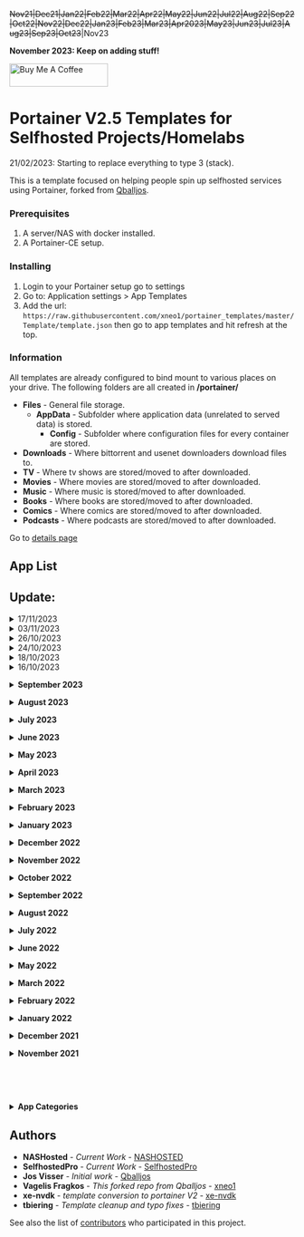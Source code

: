 ~~Nov21|Dec21|Jan22|Feb22|Mar22|Apr22|May22|Jun22|Jul22|Aug22|Sep22|Oct22|Nov22|Dec22|Jan23|Feb23|Mar23|Apr2023|May23|Jun23|Jul23|Aug23|Sep23|Oct23~~|Nov23

**November 2023: Keep on adding stuff!**


<a href="https://www.buymeacoffee.com/bol1JWG9V" target="_blank"><img src="https://cdn.buymeacoffee.com/buttons/default-orange.png" alt="Buy Me A Coffee" height="41" width="174"></a>

# Portainer V2.5 Templates for Selfhosted Projects/Homelabs
21/02/2023: Starting to replace everything to type 3 (stack).

This is a template focused on helping people spin up selfhosted services using Portainer, forked from [Qballjos](https://github.com/Qballjos/portainer_templates).

### Prerequisites

1. A server/NAS with docker installed.
2. A Portainer-CE setup.

### Installing

1. Login to your Portainer setup go to settings
2. Go to:  Application settings > App Templates
3. Add the url: `https://raw.githubusercontent.com/xneo1/portainer_templates/master/Template/template.json` then go to app templates and hit refresh at the top.

### Information
All templates are already configured to bind mount to various places on your drive. The following folders are all created in **/portainer/**

* **Files** - General file storage.
  * **AppData** - Subfolder where application data (unrelated to served data) is stored.
    * **Config** - Subfolder where configuration files for every container are stored.
* **Downloads** - Where bittorrent and usenet downloaders download files to.
* **TV** - Where tv shows are stored/moved to after downloaded.
* **Movies** - Where movies are stored/moved to after downloaded.
* **Music** - Where music is stored/moved to after downloaded.
* **Books** - Where books are stored/moved to after downloaded.
* **Comics** - Where comics are stored/moved to after downloaded.
* **Podcasts** - Where podcasts are stored/moved to after downloaded.

Go to [details page](details.md)


## App List
## Update:

<details>
<summary>17/11/2023</summary>
<br>
 <ul>
  <li>Activepieces</li>
  </ul>
</details>

<details>
<summary>03/11/2023</summary>
<br>
 <ul>
  <li>pve-exporter</li>
  </ul>
</details>

<details>
<summary>26/10/2023</summary>
<br>
 <ul>
  <li>Hauk</li>
  <li>Shaarli</li>
  <li>FlowiseAI</li>
 </ul>
</details>

<details>
<summary>24/10/2023</summary>
<br>
 <ul>
  <li>Plane</li>
 </ul>
</details>

<details>
<summary>18/10/2023</summary>
<br>
 <ul>
  <li>Bazarr (update to stack)</li>
 </ul>
</details>

<details>
<summary>16/10/2023</summary>
<br>
 <ul>
  <li>Feedcord</li>
  <li>Fetchcord</li>
 </ul>
</details>

**<details><summary>September 2023</summary>**
<details>
<summary>26/09/2023</summary>
<br>
 <ul>
  <li>Pingvin-share</li>
 </ul>
</details>
</details>

**<details><summary>August 2023</summary>**
<details>
<summary>10/08/2023</summary>
<br>
 <ul>
  <li>Kapowarr</li>
 </ul>
</details>
</details>

**<details><summary>July 2023</summary>**
<details>
<summary>10/07/2023</summary>
<br>
 <ul>
  <li>Mend.io Renovate</li>
 </ul>
</details>

<details>
<summary>09/07/2023</summary>
<br>
 <ul>
  <li>Kiwix (ZIM reader)</li>
 </ul>
</details>
</details>

**<details><summary>June 2023</summary>**
<details>
<summary>27/06/2023</summary>
<br>
 <ul>
  <li>Grocy</li>
 </ul>
</details>

<details>
<summary>13/06/2023</summary>
<br>
 <ul>
  <li>Linkstack</li>
 </ul>
</details>

<details>
<summary>08/06/2023</summary>
<br>
 <ul>
  <li>Ansible-semaphore</li>
 </ul>
</details>

<details>
<summary>02/06/2023</summary>
<br>
 <ul>
  <li>Shiori</li>
 </ul>
</details>
</details>

**<details><summary>May 2023</summary>**

<details>
<summary>23/05/2023</summary>
<br>
 <ul>
  <li>Funkwhale</li>
  <li>Airsonic</li>
 </ul>
</details>

<details>
<summary>09/05/2023</summary>
<br>
 <ul>
  <li>Tubearchivist</li>
 </ul>
</details>
 </details>
 
**<details><summary>April 2023</summary>**

<details>
<summary>07/04/2023</summary>
<br>
 <ul>
  <li>Flood UI with QTorrent</li>
 </ul>
</details>

<details>
<summary>06/04/2023</summary>
<br>
 <ul>
  <li>WatchRARr</li>
  <li>Unpackerr</li>
 </ul>
</details>
 </details> 
 
**<details><summary>March 2023</summary>**
 
<details>
<summary>24/03/2023</summary>
<br>
 <ul>
  <li>Autobrr</li>
  <li>Baikal</li>
 </ul>
</details>

<details>
<summary>15/03/2023</summary>
<br>
 <ul>
  <li>Glances</li>
 </ul>
</details>

<details>
<summary>07/03/2023</summary>
<br>
 <ul>
  <li>Gokapi</li>
 </ul>
</details>

<details>
<summary>01/03/2023</summary>
<br>
 <ul>
  <li>Mastodon</li>
 </ul>
</details>
 </details>
 
**<details><summary>February 2023</summary>**

<details>
<summary>21/02/2023</summary>
<br>
 <ul>
  <li>Snibox (stack|upd)</li>
  <li>Adguard Home (stack|upd)</li>
  <li>Overseerr (stack|upd)</li>
  <li>Organizr (stack|upd)</li>
  <li>Ombi (stack|upd)</li>
  <li>Nodered (stack|upd)</li>
  <li>Tailscale</li>
 </ul>
</details>

<details>
<summary>15/02/2023</summary>
<br>
 <ul>
  <li>Documize</li>
  <li>Dashdot (updated)</li>
  <li>Homarr</li>
 </ul>
</details>

<details>
<summary>11/02/2023</summary>
<br>
 <ul>
  <li>Tabby</li>
  <li>Remotely</li>
  <li>Rport</li>
  <li>Rust Desk</li>
  <li>MeshCentral</li>
 </ul>
</details>

<details>
<summary>05/02/2023</summary>
<br>
 <ul>
  <li>UpSnap</li>
  <li>Excalidraw</li>
 </ul>
</details>

<details>
<summary>04/02/2023</summary>
<br>
 <ul>
  <li>Tooljet</li>
 </ul>
</details>

<details>
<summary>01/02/2023</summary>
<br>
 <ul>
  <li>Syncthing</li>
  <li>Meilisearch</li>
  <li>Ory Kratos (Oathkeeper)</li>
  <li>Ory Kratos (Standalone)</li>
  <li>Budibase</li>
  <li>AppSmith</li> 
 </ul>
</details>
 </details>
 
**<details><summary>January 2023</summary>**

<details>
<summary>27/01/2023</summary>
<br>
 <ul>
  <li>Moodle</li>
  <li>ProxiTok</li>
  <li>Miniflux</li>
  <li>Traggo</li>
  <li>FreeScout</li>
  <li>Wger</li>
  <li>Tdarr</li>
  <li>Uptime Kuma (update)</li>
 </ul>
</details>

<details>
<summary>25/01/2023</summary>
<br>
 <ul>
  <li>Docker Container Stats</li>
</ul> 
</details>

<details>
<summary>19/01/2023</summary>
<br>
 <ul>
  <li>Ferdium</li>
  <li>NocoDB</li>
</ul> 
</details>
 
<details>
<summary>17/01/2023</summary>
<br>
 <ul>
  <li>Codex</li>
</ul> 
</details>
 
<details>
<summary>16/01/2023</summary>
<br>
 <ul>
  <li>Monica</li>
</ul> 
</details>

<details>
<summary>13/01/2023</summary>
<br>
 <ul>
  <li>Whisparr</li>
  <li>Midarr</li>
</ul> 
</details>

<details>
<summary>03/01/2023</summary>
<br>
 <ul>
  <li>Signal proxy</li>
</ul> 
</details>
 </details>
 
**<details><summary>December 2022</summary>**
 
<details>
<summary>25/12/2022</summary>
<br>
 <ul>
  <li>ChiefOnboarding</li>
</ul> 
</details>

<details>
<summary>19/12/2022</summary>
<br>
 <ul>
  <li>Medusa (e-Commerce CMS)</li>
  <li>Castopod</li>
  <li>Mautic</li>
</ul> 
</details>

<details>
<summary>15/12/2022</summary>
<br>
- YourSpotify
</details>

<details>
<summary>13/12/2022</summary>
<br>
- Influxdb2 & Telegraf
- Influxdb2 (standalone)
</details>

<details>
<summary>12/12/2022</summary>
<br>
- Grafana (latest)
</details>

<details>
<summary>08/12/2022</summary>
<br>
- Silverstripe CMS
- FileStash
</details>
 </details>
 
**<details><summary>November 2022</summary>**

 <details>
<summary>30/11/2022</summary>
<br>
- Readarr
</details>

<details>
<summary>24/11/2022</summary>
<br>
- Mailpile
- Appwrite
</details>

<details>
<summary>18/11/2022</summary>
<br>
- Poste.io
</details>

<details>
<summary>03/11/2022</summary>
<br>
- Lazytainer
</details>
 </details>

**<details><summary>October 2022</summary>**

<details>
<summary>14/10/2022</summary>
<br>
- iperf
</details>
 </details>
  
**<details><summary>September 2022</summary>**
 
<details>
<summary>27/09/2022</summary>
<br>
- Homepage
</details>

<details>
<summary>26/09/2022</summary>
<br>
- I hate money
</details> 

<details>
<summary>22/09/2022</summary>
<br>
- Fireshare
</details>
 </details>

**<details><summary>August 2022</summary>**

 <details>
<summary>03/08/2022</summary>
<br>
- Jump
- Filepizza
</details>

<details>
<summary>01/08/2022</summary>
<br>
- XWiki
</details>
 </details>
 
**<details><summary>July 2022</summary>**
 
<details>
<summary>29/07/2022</summary>
<br>
- Leantime
- Jellyseer
- Trudesk [WIP]
- Dash/Dashdot [WIP]
</details>

<details>
<summary>28/07/2022</summary>
<br>
- Koillection [WIP]
</details>

<details>
<summary>22/07/2022</summary>
  - Zusam
</details>

<details>
<summary>21/07/2022</summary>
  - Vikunja
</details>

<details>
<summary>05/07/2022</summary>
  - massCode [no Docker implementation yet]
</details>

<details>
<summary>01/07/2022</summary>
  - Facebox [implementing config it's a WIP]
</details>
</details>

**<details><summary>June 2022</summary>**

 <details>
<summary>01/06/2022</summary>
  - Eufy Security WS
</details>
 </details>
 
**<details><summary>May 2022</summary>**

<details>
<summary>31/05/2022</summary>
  *Comment: I tried integrating Servas and wallabag to be consisent with the /portainer/Files setup, but unfortunately I couldn't...at the time
  I will try again during the summer, if I get a little bit more time in between feeding my newborn twins, after work! *.
</details>

<details>
<summary>24/05/2022</summary>
  - Tandoor
</details>

<details>
<summary>10/05/2022</summary>
  - Trilium Notes
</details>

<details>
<summary>09/05/2022</summary>
  - Audiobookshelf
</details>

<details>
<summary>04/05/2022</summary>
  - Baserow
  - GoAccess for Nginx Proxy Manager Logs
</details>
</details>

**<details><summary>March 2022</summary>**
 
<details>
<summary>15/03/2022</summary>
  - Fenrus
</details>
 </details>
 
**<details><summary>February 2022</summary>**

 <details>
<summary>17/02/2022</summary>
  - Kavita
</details>
</details>

**<details><summary>January 2022</summary>**
 
 <details>
<summary>28/01/2022</summary>
  - Pi.alert
</details>

<details>
<summary>11/01/2022</summary>
  - Navidrome
</details>
</details>

**<details><summary>December 2021</summary>**
 
 | Monday            	| Tuesday                                          	| Wednesday 	| Thursday 	| Friday 	| Saturday 	| Sunday              	|
|-------------------	|--------------------------------------------------	|-----------	|----------	|--------	|----------	|---------------------	|
|                   	|                                                  	| 1         	| 2        	| 3      	| 4        	| 5                   	|
| **6** <br> Dozzle 	| **7** <br> Broadlink Manager - Homebridge - NUTS 	| 8         	| 9        	| 10     	| 11       	| **12** <br> Firefox 	|
| 13                	| 14                                               	| 15        	| 16       	| 17     	| 18       	| 19                  	|
| 20                	| 21                                               	| 22        	| 23       	| 24     	| 25       	| 26                  	|
| 27                	| 28                                               	| 29        	| 30       	| 31     	|          	|                     	|
 </details>

**<details><summary>November 2021</summary>**
 
| Monday                                                        	| Tuesday                     	| Wednesday 	| Thursday                                                                              	| Friday                                                                                                                                                       	| Saturday 	| Sunday 	|
|---------------------------------------------------------------	|-----------------------------	|-----------	|---------------------------------------------------------------------------------------	|--------------------------------------------------------------------------------------------------------------------------------------------------------------	|----------	|--------	|
| 1                                                             	| 2                           	| 3         	| **4** <br> Uptime-Kuma - Dashy - WebTop [ubuntu-kde] - Littlelink-server by Techno Ti 	| **5** <br> Umami.is - Matomo - N.eko Rooms - Changedetection.io - Ghost - Monica - Netbox - Freeboard - Nodered - Reveal.js - Statping - Frigate NVR - Ferdi 	| 6        	| 7      	|
| **8** <br> Aria2 Pro [Downloader] - Apprise-API - Cryptofolio 	| 9                           	| 10        	| 11                                                                                    	| **12** <br> Snippet Box - Photoprism - Teleport                                                                                                              	| 13       	| 14     	|
| 15                                                            	| **16** <br> Flame Dashboard 	| 17        	| 18                                                                                    	| 19                                                                                                                                                           	| 20       	| 21     	|
| 22                                                            	| 23                          	| 24        	| 25                                                                                    	| 26                                                                                                                                                           	| 27       	| 28     	|
| 29                                                            	| 30                          	|           	|                                                                                       	|                                                                                                                                                              	|          	|        	|
 </details>
 
<br></br>

## 
</details>

**<details><summary>App Categories</summary>**
 
<details><summary>Other:</summary>
<p>
  - Adguard
  - Authelia
  - Vaultwarden
  - Booksonic
  - Chevereto
  - Chowdown
  - Code-Server
  - Dashmachine
  - Davos
  - Apprise-API
</p>
</details>

Browsers:
  - Firefox

API:
  - Apprise-API

Authentication: 
  - Authelia
 
Chat:
  - Murmur

Crypto:
  - Cryptofolio

DNS:
  - Duck DNS

Email:
  - ProtonMail Bridge

FTP:
  - Davos

Finance:
  - Cryptofolio
  - Grocy

HomeAutomation:
  - Domoticz

IoT:
  - Freeboard
  - Nodered

Maintenance:
  - Watchtower

Management:
  - Lychee
  - Smokeping
  - Unifi Controller
 
Presentation:
  - Reveal.js

Proxy:
  - Nginx
  - Ngin Proxy Manager

Social:
  - Monica
  - Littlelink Server

VPN:
  - Transmission-OpenVPN

Voice:
  - Murmur

Wiki:
  - Bookstack
  - Wikijs
  - TiddlyWiki

 </details>
 
## Authors
* **NASHosted** - *Current Work* - [NASHOSTED](https://github.com/nashosted)
* **SelfhostedPro** - *Current Work* - [SelfhostedPro](https://github.com/SelfhostedPro)
* **Jos Visser** - *Initial work* - [Qballjos](https://github.com/Qballjos)
* **Vagelis Fragkos** - *This forked repo from Qballjos* - [xneo1](https://github.com/xneo1)
* **xe-nvdk** - *template conversion to portainer V2* - [xe-nvdk](https://github.com/xe-nvdk)
* **tbiering** - *Template cleanup and typo fixes* - [tbiering](https://github.com/tbiering)

See also the list of [contributors](https://github.com/xneo1/portainer_templates/graphs/contributors) who participated in this project.
